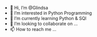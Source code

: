 - 👋 Hi, I’m @Glindsa
- 👀 I’m interested in Python Programming
- 🌱 I’m currently learning Python & SQl
- 💞️ I’m looking to collaborate on ...
- 📫 How to reach me ...

<!---
Glindsa/Glindsa is a ✨ special ✨ repository because its `README.md` (this file) appears on your GitHub profile.
You can click the Preview link to take a look at your changes.
--->
